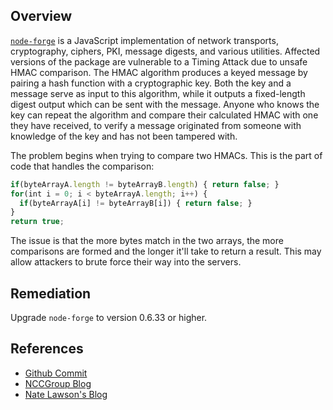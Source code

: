 ## Overview
[`node-forge`](https://www.npmjs.com/package/node-forge) is a JavaScript implementation of network transports, cryptography, ciphers, PKI, message digests, and various utilities.
Affected versions of the package are vulnerable to a Timing Attack due to unsafe HMAC comparison.
The HMAC algorithm produces a keyed message by pairing a hash function with a cryptographic key. Both the key and a message serve as input to this algorithm, while it outputs a fixed-length digest output which can be sent with the message. Anyone who knows the key can repeat the algorithm and compare their calculated HMAC with one they have received, to verify a message originated from someone with knowledge of the key and has not been tampered with.

The problem begins when trying to compare two HMACs.
This is the part of code that handles the comparison:

```js
if(byteArrayA.length != byteArrayB.length) { return false; }
for(int i = 0; i < byteArrayA.length; i++) {
  if(byteArrayA[i] != byteArrayB[i]) { return false; }
}
return true;
```
The issue is that the more bytes match in the two arrays, the more comparisons are formed and the longer it'll take to return a result. This may allow attackers to brute force their way into the servers.


## Remediation
Upgrade `node-forge` to version 0.6.33 or higher.

## References
- [Github Commit](https://github.com/digitalbazaar/forge/commit/17c6aaf2fa3bb0fc8756c561c541dd8e8127e1dd)
- [NCCGroup Blog](https://www.nccgroup.trust/us/about-us/newsroom-and-events/blog/2011/february/double-hmac-verification/)
- [Nate Lawson's Blog](https://rdist.root.org/2010/07/19/exploiting-remote-timing-attacks/)
